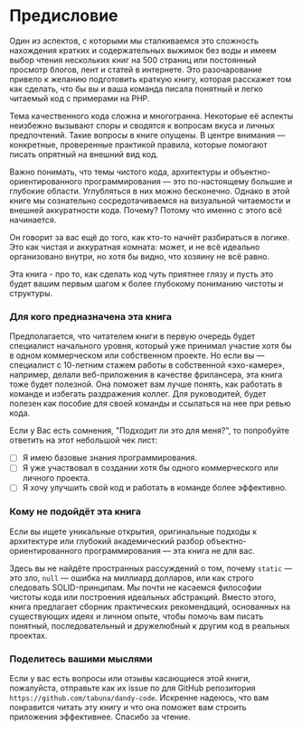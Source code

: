 # Предисловие

Один из аспектов, с которыми мы сталкиваемся это сложность нахождения кратких и содержательных выжимок без воды
 и имеем выбор чтения нескольких книг на 500 страниц или постоянный просмотр блогов, лент и статей в интернете.
 Это разочарование привело к желанию подготовить краткую книгу, которая расскажет том как сделать, что бы вы и ваша команда писала понятный и легко читаемый код с примерами на PHP.

Тема качественного кода сложна и многогранна. Некоторые её аспекты неизбежно вызывают споры и сводятся к вопросам вкуса и личных предпочтений. Такие вопросы в книге опущены. В центре внимания — конкретные, проверенные практикой правила, которые помогают писать опрятный на внешний вид код.

Важно понимать, что темы чистого кода, архитектуры и объектно-ориентированного программирования — это по-настоящему большие и глубокие области.
Углубляться в них можно бесконечно. Однако в этой книге мы сознательно сосредотачиваемся на визуальной читаемости и внешней аккуратности кода.
Почему? Потому что именно с этого всё начинается.

Он говорит за вас ещё до того, как кто-то начнёт разбираться в логике.
Это как чистая и аккуратная комната: может, и не всё идеально организовано внутри, но хотя бы видно, что хозяину не всё равно.

Эта книга - про то, как сделать код чуть приятнее глязу и пусть это будет вашим первым шагом к более глубокому пониманию чистоты и структуры.

### Для кого предназначена эта книга

Предполагается, что читателем книги в первую очередь будет специалист начального уровня, который уже принимал участие хотя бы в одном коммерческом или собственном проекте. Но если вы — специалист с 10-летним стажем работы в собственной «эхо-камере», например, делали веб-приложения в качестве фрилансера, эта книга тоже будет полезной. Она поможет вам лучше понять, как работать в команде и избегать раздражения коллег. Для руководитей, будет полезен как пособие для своей команды и ссылаться на нее при ревью кода.

Если у Вас есть сомнения, "Подходит ли это для меня?", то попробуйте ответить на этот небольшой чек лист:

- [ ] Я имею базовые знания программирования.
- [ ] Я уже участвовал в создании хотя бы одного коммерческого или личного проекта.
- [ ] Я хочу улучшить свой код и работать в команде более эффективно.

### Кому не подойдёт эта книга

Если вы ищете уникальные открытия, оригинальные подходы к архитектуре или глубокий академический разбор объектно-ориентированного программирования — эта книга не для вас.

Здесь вы не найдёте пространных рассуждений о том, почему `static` — это зло, `null` — ошибка на миллиард долларов, или как строго следовать SOLID-принципам.
Мы почти не касаемся философии чистоты кода или построения идеальных абстракций. 
Вместо этого, книга предлагает сборник практических рекомендаций, основанных на существующих идеях и личном опыте, чтобы помочь вам писать понятный, последовательный и дружелюбный к другим код в реальных проектах.

### Поделитесь вашими мыслями

Если у вас есть вопросы или отзывы касающиеся этой книги, пожалуйста, отправьте как их issue по
для GitHub репозитория `https://github.com/tabuna/dandy-code`.
Искренне надеюсь, что вам понравится читать эту книгу и что она поможет вам
строить приложения эффективнее. Спасибо за чтение.
